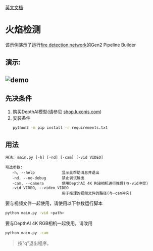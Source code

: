 [英文文档](README.md)

火焰检测
================

该示例演示了运行[fire detection network](https://github.com/StephanXu/FireDetector/tree/python)的Gen2 Pipeline Builder

## 演示:

![demo](api/images/fire_demo.gif)
--------------------

## 先决条件

1. 购买DepthAI模型(请参见 [shop.luxonis.com](https://shop.luxonis.com/))
2. 安装条件
   ```bash
   python3 -m pip install -r requirements.txt
   ```


## 用法

```
用法: main.py [-h] [-nd] [-cam] [-vid VIDEO]

可选参数:
   -h, --help            显示此帮助消息并退出
   -nd, --no-debug       禁止调试输出
   -cam, --camera        使用DepthAI 4K RGB相机进行推理(与-vid冲突)
   -vid VIDEO, --video VIDEO
                         用于推理的视频文件的路径(与-cam冲突)
```

要与视频文件一起使用，请使用以下参数运行脚本

```bash
python main.py -vid <path>
```

要与DepthAI 4K RGB相机一起使用，请改用
```bash
python main.py -cam
```

> 按"q"退出程序。
